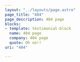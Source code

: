 ```yaml
---
layout: "../layouts/page.astro"
page_title: "404"
page_description: 404 page
blocks:
- template: testimonial-block
  name: 404 page
  company: 404 page
  quote: Oh no!!
uri: "404"

---
```

